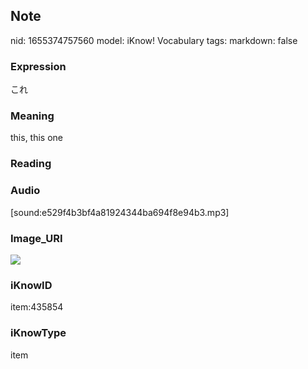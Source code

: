## Note
nid: 1655374757560
model: iKnow! Vocabulary
tags: 
markdown: false

### Expression
これ

### Meaning
this, this one

### Reading


### Audio
[sound:e529f4b3bf4a81924344ba694f8e94b3.mp3]

### Image_URI
<img src="f64076a17c175e6954d0dd8fa1c8ea70.jpg">

### iKnowID
item:435854

### iKnowType
item

